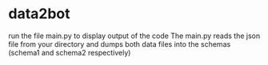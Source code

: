 # data2bot 
run the file main.py to display output of the code
The main.py reads the json file from your directory and dumps both data files into the schemas (schema1 and schema2 respectively)
